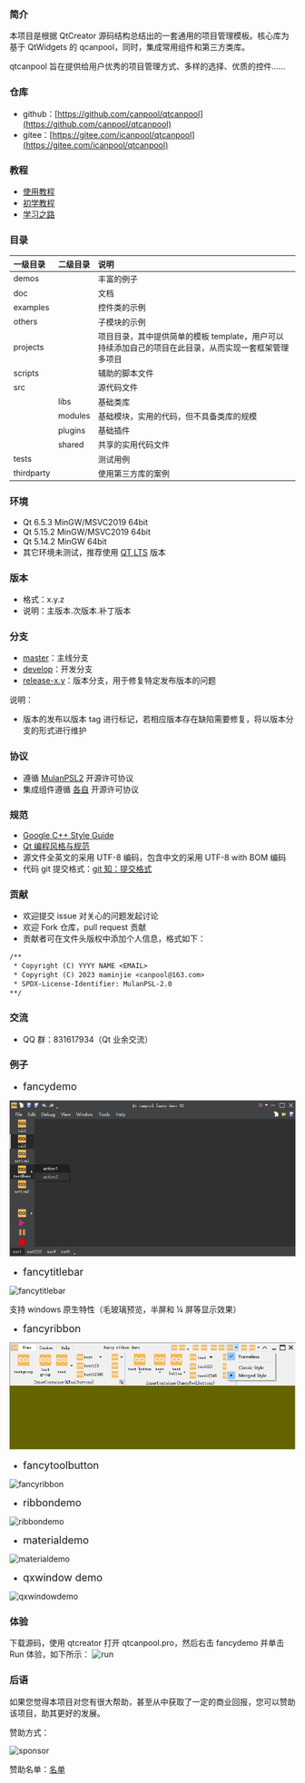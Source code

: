 ### 简介

本项目是根据 QtCreator 源码结构总结出的一套通用的项目管理模板。核心库为基于 QtWidgets 的 qcanpool，同时，集成常用组件和第三方类库。

qtcanpool 旨在提供给用户优秀的项目管理方式、多样的选择、优质的控件……

### 仓库

- github：[https://github.com/canpool/qtcanpool](https://github.com/canpool/qtcanpool)
- gitee：[https://gitee.com/icanpool/qtcanpool](https://gitee.com/icanpool/qtcanpool)

### 教程

- [使用教程](https://blog.csdn.net/canpool/category_10631139.html)
- [初学教程](https://blog.csdn.net/liang19890820/article/details/50277095)
- [学习之路](https://www.devbean.net/category/qt-study-road-2/)

### 目录

| 一级目录   | 二级目录 | 说明                                                                                                  |
| :--------- | :------- | :---------------------------------------------------------------------------------------------------- |
| demos      |          | 丰富的例子                                                                                            |
| doc        |          | 文档                                                                                                  |
| examples   |          | 控件类的示例                                                                                          |
| others     |          | 子模块的示例                                                                                          |
| projects   |          | 项目目录，其中提供简单的模板 template，用户可以持续添加自己的项目在此目录，从而实现一套框架管理多项目 |
| scripts    |          | 辅助的脚本文件                                                                                        |
| src        |          | 源代码文件                                                                                            |
|            | libs     | 基础类库                                                                                              |
|            | modules  | 基础模块，实用的代码，但不具备类库的规模                                                              |
|            | plugins  | 基础插件                                                                                              |
|            | shared   | 共享的实用代码文件                                                                                    |
| tests      |          | 测试用例                                                                                              |
| thirdparty |          | 使用第三方库的案例                                                                                    |

### 环境

- Qt 6.5.3 MinGW/MSVC2019 64bit
- Qt 5.15.2 MinGW/MSVC2019 64bit
- Qt 5.14.2 MinGW 64bit
- 其它环境未测试，推荐使用 [QT LTS](https://download.qt.io/official_releases/qt/) 版本

### 版本

- 格式：x.y.z
- 说明：主版本.次版本.补丁版本

### 分支

- [master](https://gitee.com/icanpool/qtcanpool/tree/master/)：主线分支
- [develop](https://gitee.com/icanpool/qtcanpool/tree/develop/)：开发分支
- [release-x.y]()：版本分支，用于修复特定发布版本的问题

说明：

- 版本的发布以版本 tag 进行标记，若相应版本存在缺陷需要修复，将以版本分支的形式进行维护

### 协议

- 遵循 [MulanPSL2](./LICENSE) 开源许可协议
- 集成组件遵循 [各自](./LICENSE.NOTES.md) 开源许可协议

### 规范

- [Google C++ Style Guide](http://google.github.io/styleguide/cppguide.html)
- [Qt 编程风格与规范](https://blog.csdn.net/qq_35488967/article/details/70055490)
- 源文件全英文的采用 UTF-8 编码，包含中文的采用 UTF-8 with BOM 编码
- 代码 git 提交格式：[git 知：提交格式](https://blog.csdn.net/canpool/article/details/126005367)

### 贡献

- 欢迎提交 issue 对关心的问题发起讨论
- 欢迎 Fork 仓库，pull request 贡献
- 贡献者可在文件头版权中添加个人信息，格式如下：

```
/**
 * Copyright (C) YYYY NAME <EMAIL>
 * Copyright (C) 2023 maminjie <canpool@163.com>
 * SPDX-License-Identifier: MulanPSL-2.0
**/
```

### 交流

- QQ 群：831617934（Qt 业余交流）

### 例子

- <font size=4>fancydemo</font>

![qcanpool](./doc/pics/fancydemo.png)

- <font size=4>fancytitlebar</font>

![fancytitlebar](./doc/pics/fancytitlebar.png)

支持 windows 原生特性（毛玻璃预览，半屏和 ¼ 屏等显示效果）

- <font size=4>fancyribbon</font>

![fancyribbon](./doc/pics/fancyribbon.png)

- <font size=4>fancytoolbutton</font>

![fancyribbon](./doc/pics/fancytoolbutton.png)

- <font size=4>ribbondemo</font>

![ribbondemo](./doc/pics/ribbondemo.gif#pic_center)

- <font size=4>materialdemo</font>

![materialdemo](./doc/pics/materialdemo.png)

- <font size=4>qxwindow demo</font>

![qxwindowdemo](./doc/pics/qxwindowdemo.png)

### 体验

下载源码，使用 qtcreator 打开 qtcanpool.pro，然后右击 fancydemo 并单击 Run 体验，如下所示：
![run](./doc/pics/run.png)

### 后语

如果您觉得本项目对您有很大帮助，甚至从中获取了一定的商业回报，您可以赞助该项目，助其更好的发展。

赞助方式：

![sponsor](./doc/sponsor/sponsor.png)

赞助名单：[名单](./sponsor.md)
